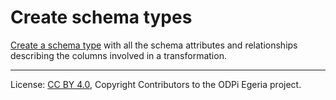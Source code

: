 <!-- SPDX-License-Identifier: CC-BY-4.0 -->
<!-- Copyright Contributors to the ODPi Egeria project. -->

# Create schema types

[Create a schema type](../../data-engine-server/docs/scenarios/create-schema-type.md) 
with all the schema attributes and relationships describing the columns involved in a transformation.

----
License: [CC BY 4.0](https://creativecommons.org/licenses/by/4.0/),
Copyright Contributors to the ODPi Egeria project.